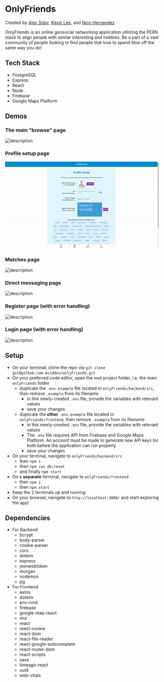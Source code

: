 # OnlyFriends 

Created by [Alex Sidor](https://github.com/Asiddev), [Kevin Lee](https://github.com/jhssttj), and [Nico Hernandez](https://github.com/nicohsfu)

OnlyFriends is an online geosocial networking application utilizing the PERN stack to align people with similar interesting and hobbies. Be a part of a vast community of people looking to find people that love to spend time off the same way you do!

## Tech Stack
- PostgreSQL
- Express
- React
- Node
- Firebase
- Google Maps Platform

## Demos

### The main "browse" page
![description](gifOrImgLinkHere)

### Profile setup page
![description](https://github.com/Asiddev/onlyFriends/blob/main/planning/docs/profile-setup.gif?raw=true)

### Matches page
![description](gifOrImgLinkHere)

### Direct messaging page
![description](gifOrImgLinkHere)

### Register page (with error handling)
![description](gifOrImgLinkHere)

### Login page (with error handling)
![description](gifOrImgLinkHere)

## Setup
- On your terminal, clone the repo via `git clone git@github.com:Asiddev/onlyFriends.git`
- On your preferred code editor, open the root project folder, i.e. the main `onlyFriends` folder
  - duplicate the `.env.example` file located in `onlyFriends/backend/src`, then remove `.example` from its filename
    - in this newly-created `.env` file, provide the variables with relevant values
    - save your changes
  - duplicate the **other** `.env.example` file located in `onlyFriends/frontend`, then remove `.example` from its filename
    - in this newly-created `.env` file, provide the variables with relevant values
    - The `.env` file requires API from Firebase and Google Maps Platform. An account must be made to generate new API keys for both before the application can run properly.
    - save your changes
- On your terminal, navigate to `onlyFriends/backend/src`
  - then `npm i`
  - then `npm run db:reset`
  - and finally `npm start`
- On a **separate** terminal, navigate to `onlyFriends/frontend`
  - then `npm i`
  - then `npm start`
- Keep the 2 terminals up and running
- On your browser, navigate to `http://localhost:3000/` and start exploring the app!

## Dependencies
- For Backend
  - bcrypt
  - body-parser
  - cookie-parser
  - cors
  - dotenv
  - express
  - jsonwebtoken
  - morgan
  - nodemon
  - pg
- For Frontend
  - axios
  - dotenv
  - env-cmd
  - firebase
  - google-map-react
  - mui
  - react
  - react-cookie
  - react-dom
  - react-file-reader
  - react-google-autocomplete
  - react-router-dom
  - react-scripts
  - sass
  - timeago-react
  - uuid
  - web-vitals
